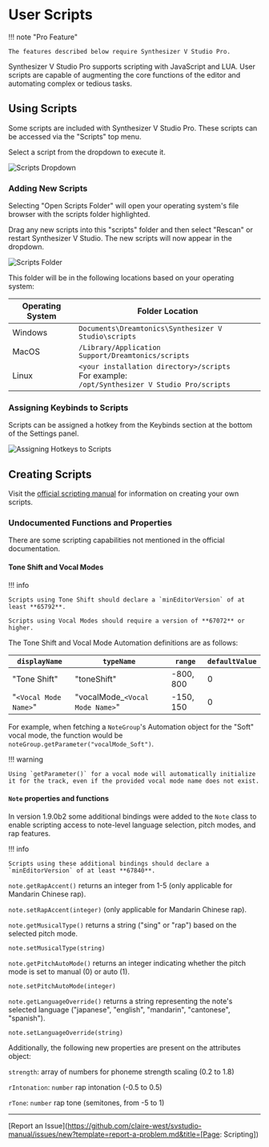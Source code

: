 # User Scripts

!!! note "Pro Feature"

    The features described below require Synthesizer V Studio Pro.

Synthesizer V Studio Pro supports scripting with JavaScript and LUA. User scripts are capable of augmenting the core functions of the editor and automating complex or tedious tasks.

## Using Scripts

Some scripts are included with Synthesizer V Studio Pro. These scripts can be accessed via the "Scripts" top menu.

Select a script from the dropdown to execute it.

![Scripts Dropdown](../img/advanced/scripts.png)

### Adding New Scripts

Selecting "Open Scripts Folder" will open your operating system's file browser with the scripts folder highlighted.

Drag any new scripts into this "scripts" folder and then select "Rescan" or restart Synthesizer V Studio. The new scripts will now appear in the dropdown.

![Scripts Folder](../img/advanced/scripts-open-folder.png)

This folder will be in the following locations based on your operating system:

|Operating System|Folder Location|
|---|---|
|Windows|`Documents\Dreamtonics\Synthesizer V Studio\scripts`|
|MacOS|`/Library/Application Support/Dreamtonics/scripts`|
|Linux|`<your installation directory>/scripts`<br/>For example:<br/>`/opt/Synthesizer V Studio Pro/scripts`|

### Assigning Keybinds to Scripts

Scripts can be assigned a hotkey from the Keybinds section at the bottom of the Settings panel.

![Assigning Hotkeys to Scripts](../img/advanced/scripts-keybind.png)

## Creating Scripts

Visit the [official scripting manual](https://resource.dreamtonics.com/scripting/) for information on creating your own scripts.

### Undocumented Functions and Properties

There are some scripting capabilities not mentioned in the official documentation.

#### Tone Shift and Vocal Modes

!!! info

    Scripts using Tone Shift should declare a `minEditorVersion` of at least **65792**.

    Scripts using Vocal Modes should require a version of **67072** or higher.

The Tone Shift and Vocal Mode Automation definitions are as follows:

|`displayName`|`typeName`|`range`|`defaultValue`|
|---|---|---|---|
|"Tone Shift"|"toneShift"|-800, 800|0|
|"`<Vocal Mode Name>`"|"vocalMode_`<Vocal Mode Name>`"|-150, 150|0|

For example, when fetching a `NoteGroup`'s Automation object for the "Soft" vocal mode, the function would be `noteGroup.getParameter("vocalMode_Soft")`.

!!! warning

    Using `getParameter()` for a vocal mode will automatically initialize it for the track, even if the provided vocal mode name does not exist.

#### `Note` properties and functions

In version 1.9.0b2 some additional bindings were added to the `Note` class to enable scripting access to note-level language selection, pitch modes, and rap features.

!!! info

    Scripts using these additional bindings should declare a `minEditorVersion` of at least **67840**.

`note.getRapAccent()` returns an integer from 1-5 (only applicable for Mandarin Chinese rap).

`note.setRapAccent(integer)` (only applicable for Mandarin Chinese rap).

`note.getMusicalType()` returns a string ("sing" or "rap") based on the selected pitch mode.

`note.setMusicalType(string)`

`note.getPitchAutoMode()` returns an integer indicating whether the pitch mode is set to manual (0) or auto (1).

`note.setPitchAutoMode(integer)`

`note.getLanguageOverride()` returns a string representing the note's selected language ("japanese", "english", "mandarin", "cantonese", "spanish").

`note.setLanguageOverride(string)`


Additionally, the following new properties are present on the attributes object:

`strength`: array of numbers for phoneme strength scaling (0.2 to 1.8)

`rIntonation`: `number` rap intonation (-0.5 to 0.5)

`rTone`: `number` rap tone (semitones, from -5 to 1)

---

[Report an Issue](https://github.com/claire-west/svstudio-manual/issues/new?template=report-a-problem.md&title=[Page: Scripting])